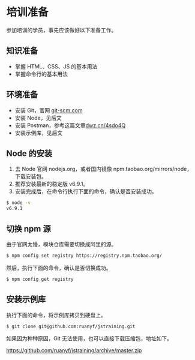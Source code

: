 # 培训准备

参加培训的学员，事先应该做好以下准备工作。

## 知识准备

- 掌握 HTML、CSS、JS 的基本用法
- 掌握命令行的基本用法

## 环境准备

- 安装 Git，官网 [git-scm.com](https://git-scm.com/)
- 安装 Node，见后文
- 安装 Postman，参考这篇文章[dwz.cn/4sdo4Q](http://dwz.cn/4sdo4Q)
- 安装示例库，见后文

## Node 的安装

1. 去 Node 官网 nodejs.org，或者国内镜像 npm.taobao.org/mirrors/node，下载安装包。
1. 推荐安装最新的稳定版 v6.9.1。
1. 安装完成后，在命令行执行下面的命令，确认是否安装成功。

```bash
$ node -v
v6.9.1
```

## 切换 npm 源

由于官网太慢，模块仓库需要切换成阿里的源。

```bash
$ npm config set registry https://registry.npm.taobao.org/
```

然后，执行下面的命令，确认是否切换成功。

```bash
$ npm config get registry
```

## 安装示例库

执行下面的命令，将示例库拷贝到硬盘上。

```bash
$ git clone git@github.com:ruanyf/jstraining.git
```

如果因为种种原因，Git 无法使用，也可以直接下载压缩包，地址如下。

https://github.com/ruanyf/jstraining/archive/master.zip
